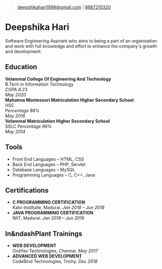 >[deepshikahari1998@gmail.com](mailto:deepshikahari1998@gmail.com) | 
[8667210320](tel:8667210320)

# Deepshika Hari
Software Engineering Aspirant who aims to being a part of an organisation and work with full knowledge and effort to enhance the company's growth and development.  

## Education
**Velammal College Of Engineering And Technology**  
 B.Tech in Information Technology  
*CGPA 8.23*  
*May 2020*  
**Mahatma Montessori Matriculation Higher Secondary School**  
 HSC  
*Percentage 88%*  
*May 2016*  
**Velammal Matriculation Higher Secondary School**  
 SSLC
*Percentage 96%*  
*May 2014* 

## Tools
- Front End Languages &ndash; HTML, CSS 
- Back End Languages &ndash; PHP, Servlet
- Database Languages &ndash; MySQL
- Programming Languages &ndash; C, C++, Java

## Certifications
- **C PROGRAMMING CERTIFICATION**  
Kalvi Instituite, Madurai. 
*Jan 2018 &ndash; Jun 2018*
- **JAVA PROGRAMMING CERTIFICATION**  
NIIT, Madurai. 
*Jan 2019 &ndash; Jun 2019* 

## In&ndashPlant Trainings
- **WEB DEVELOPMENT**  
OneYes Technologies, Chennai. 
*May 2017*
- **ADVANCED WEB DEVELOPMENT**  
CodeBind Technologies, Trichy. 
*Dec 2018* 





